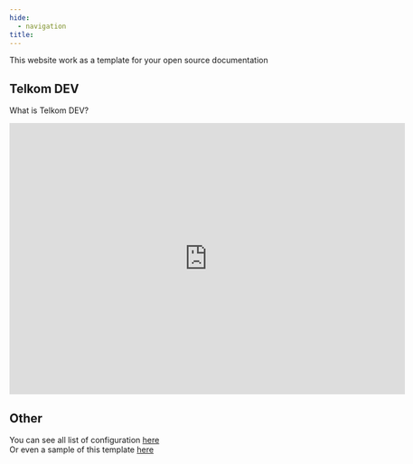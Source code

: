 ```yaml
---
hide:
  - navigation
title: 
---
```


This website work as a template for your open source documentation

## Telkom DEV
What is Telkom DEV? <br/>
<iframe
    width="700"
    height="480"
    src="https://www.youtube.com/embed/GmOJ0dDHySI"
    frameborder="0"
    allow="autoplay; encrypted-media"
    allowfullscreen
>
</iframe>

## Other
You can see all list of configuration [here](https://squidfunk.github.io/mkdocs-material/) <br/>
Or even a sample of this template [here](https://dev-codebase.web.app/)